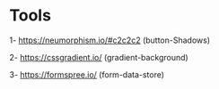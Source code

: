 # Tools

1- https://neumorphism.io/#c2c2c2   (button-Shadows)

2- https://cssgradient.io/   (gradient-background) 

3- https://formspree.io/   (form-data-store)
